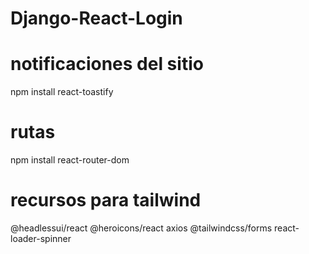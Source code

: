 # Django-React-Login

# notificaciones del sitio
npm install react-toastify 
# rutas
npm install react-router-dom
# recursos para tailwind
@headlessui/react
@heroicons/react
axios
@tailwindcss/forms
react-loader-spinner

